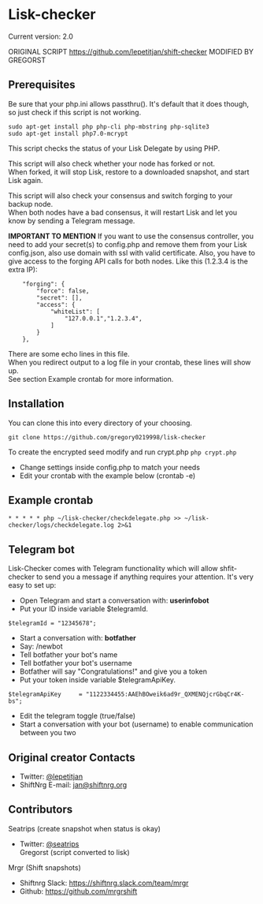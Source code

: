 # Lisk-checker
Current version: 2.0


ORIGINAL SCRIPT https://github.com/lepetitjan/shift-checker
MODIFIED BY GREGORST

## Prerequisites
Be sure that your php.ini allows passthru(). It's default that it does though, so just check if this script is not working.
```
sudo apt-get install php php-cli php-mbstring php-sqlite3
sudo apt-get install php7.0-mcrypt
```


This script checks the status of your Lisk Delegate by using PHP.<br>
 
 
This script will also check whether your node has forked or not.<br>
When forked, it will stop Lisk, restore to a downloaded snapshot, and start Lisk again.
  
This script will also check your consensus and switch forging to your backup node.<br>
When both nodes have a bad consensus, it will restart Lisk and let you know by sending a Telegram message.

<b>IMPORTANT TO MENTION</b>
If you want to use the consensus controller, you need to add your secret(s) to config.php and remove them from your Lisk config.json, also use domain with ssl with valid certificate. 
Also, you have to give access to the forging API calls for both nodes. Like this (1.2.3.4 is the extra IP):
```
    "forging": {
        "force": false,
        "secret": [],
        "access": {
            "whiteList": [
                "127.0.0.1","1.2.3.4",
            ]
        }
    },
```


There are some echo lines in this file.<br>
When you redirect output to a log file in your crontab, these lines will show up. <br>
See section Example crontab for more information.






## Installation
You can clone this into every directory of your choosing. 
```
git clone https://github.com/gregory0219998/lisk-checker
```

To create the encrypted seed modify and run crypt.php
```php crypt.php```
* Change settings inside config.php to match your needs
* Edit your crontab with the example below (crontab -e)


## Example crontab
```
* * * * * php ~/lisk-checker/checkdelegate.php >> ~/lisk-checker/logs/checkdelegate.log 2>&1
```

## Telegram bot
Lisk-Checker comes with Telegram functionality which will allow shfit-checker to send you a message if anything requires your attention. It's very easy to set up: 
* Open Telegram and start a conversation with: <b>userinfobot</b>
* Put your ID inside variable $telegramId. 
```
$telegramId = "12345678";
```
* Start a conversation with: <b>botfather</b>
* Say: /newbot
* Tell botfather your bot's name
* Tell botfather your bot's username
* Botfather will say "Congratulations!" and give you a token
* Put your token inside variable $telegramApiKey. 
```
$telegramApiKey 	= "1122334455:AAEhBOweik6ad9r_QXMENQjcrGbqCr4K-bs";
```
* Edit the telegram toggle (true/false)
* Start a conversation with your bot (username) to enable communication between you two


## Original creator Contacts 
* Twitter: [@lepetitjan](https://twitter.com/lepetitjan) 
* ShiftNrg E-mail: [jan@shiftnrg.org](mailto:jan@shiftnrg.org) 



## Contributors
Seatrips (create snapshot when status is okay)
* Twitter: [@seatrips<br>](https://twitter.com/seatrips)
Gregorst (script converted to lisk)

Mrgr (Shift snapshots)
* Shiftnrg Slack: https://shiftnrg.slack.com/team/mrgr
* Github: https://github.com/mrgrshift
